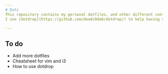 ```yaml
---
# Dots
This repository contains my personal dotfiles, and other different configurations that are useful.
I use [dotdrop](https://github.com/deadc0de6/dotdrop/) to help having same dotfiles for different hosts.

---
```

## To do
* Add more dotfiles
* Cheatsheet for vim and i3
* How to use dotdrop
